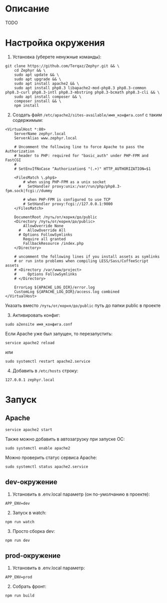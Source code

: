 # Описание

TODO

# Настройка окружения

1. Установка (уберете ненужные команды):

```shell
git clone https://github.com/Terqaz/Zephyr.git && \
    cd Zephyr && \
    sudo apt update && \
    sudo apt upgrade && \ 
    sudo apt install apache2 && \
    sudo apt install php8.3 libapache2-mod-php8.3 php8.3-common php8.3-curl php8.3-intl php8.3-mbstring php8.3-bcmath php8.3-cli && \
    sudo apt install composer && \
    composer install && \
    npm install
```

2. Создать файл ```/etc/apache2/sites-available/имя_конфига.conf``` с таким содержимым:

```
<VirtualHost *:80>
    ServerName zephyr.local
    ServerAlias www.zephyr.local

    # Uncomment the following line to force Apache to pass the Authorization
    # header to PHP: required for "basic_auth" under PHP-FPM and FastCGI
    #
    # SetEnvIfNoCase ^Authorization$ "(.+)" HTTP_AUTHORIZATION=$1

    <FilesMatch \.php$>
        # when using PHP-FPM as a unix socket
      #   SetHandler proxy:unix:/var/run/php/php8.3-fpm.sock|fcgi://dummy

        # when PHP-FPM is configured to use TCP
        # SetHandler proxy:fcgi://127.0.0.1:9000
    </FilesMatch>

    DocumentRoot /путь/от/корня/до/public
    <Directory /путь/от/корня/до/public>
        AllowOverride None
      #   AllowOverride All
      # Options FollowSymlinks
        Require all granted
        FallbackResource /index.php
    </Directory>

    # uncomment the following lines if you install assets as symlinks
    # or run into problems when compiling LESS/Sass/CoffeeScript assets
    # <Directory /var/www/project>
    #     Options FollowSymlinks
    # </Directory>

    ErrorLog ${APACHE_LOG_DIR}/error.log
    CustomLog ${APACHE_LOG_DIR}/access.log combined
</VirtualHost>
```

Указать вместо ```/путь/от/корня/до/public``` путь до папки public в проекте

3. Активировать конфиг:

```shell
sudo a2ensite имя_конфига.conf
```

Если Apache уже был запущен, то перезапустить:

```shell
service apache2 reload
```

или

```shell
sudo systemctl restart apache2.service
```

4. Добавить в ```/etc/hosts``` строку:

```
127.0.0.1 zephyr.local
```

# Запуск

## Apache

```shell
service apache2 start
```

Также можно добавить в автозагрузку при запуске ОС:

```shell
sudo systemctl enable apache2
```

Можно проверить статус сервиса Apache:

```shell
sudo systemctl status apache2.service
```

## dev-окружение

1. Установить в .env.local параметр (он по-умолчанию в проекте):

```env
APP_ENV=dev
```

2. Запуск в watch:
   
```shell
npm run watch
```

3. Просто сборка dev:
   
```shell
npm run dev
```

## prod-окружение

1. Установить в .env.local параметр:

```env
APP_ENV=prod
```

2. Собрать фронт:

```shell
npm run build
```
